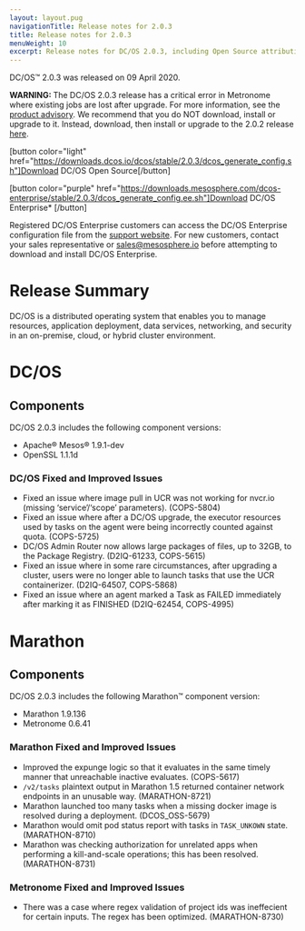 ```yaml
---
layout: layout.pug
navigationTitle: Release notes for 2.0.3
title: Release notes for 2.0.3
menuWeight: 10
excerpt: Release notes for DC/OS 2.0.3, including Open Source attribution, and version policy.
---
```

DC/OS&trade; 2.0.3 was released on 09 April 2020.

<p class="message--warning"><strong>WARNING: </strong>The DC/OS 2.0.3 release has a critical error in Metronome where existing jobs are lost after upgrade. For more information, see the <a href="https://support.d2iq.com/s/article/Known-Issue-Critical-Metronome-Issue-in-DC-OS-2-0-3-D2IQ-2020-0004"> product advisory</a>. We recommend that you do NOT download, install or upgrade to it. Instead, download, then install or upgrade to the 2.0.2 release <a href="/mesosphere/dcos/2.0/release-notes/2.0.2/">here</a>.</p> 

[button color="light" href="https://downloads.dcos.io/dcos/stable/2.0.3/dcos_generate_config.sh"]Download DC/OS Open Source[/button]

[button color="purple" href="https://downloads.mesosphere.com/dcos-enterprise/stable/2.0.3/dcos_generate_config.ee.sh"]Download DC/OS Enterprise* [/button]

Registered DC/OS Enterprise customers can access the DC/OS Enterprise configuration file from the [support website](https://support.mesosphere.com/s/downloads). For new customers, contact your sales representative or <a href="mailto:sales@mesosphere.io">sales@mesosphere.io</a> before attempting to download and install DC/OS Enterprise.

# Release Summary
DC/OS is a distributed operating system that enables you to manage resources, application deployment, data services, networking, and security in an on-premise, cloud, or hybrid cluster environment.

# DC/OS 

## Components

DC/OS 2.0.3 includes the following component versions:

- Apache&reg; Mesos&reg; 1.9.1-dev
- OpenSSL 1.1.1d	

### DC/OS Fixed and Improved Issues

- Fixed an issue where image pull in UCR was not working for nvcr.io (missing ‘service’/‘scope’ parameters). (COPS-5804)
- Fixed an issue where after a DC/OS upgrade, the executor resources used by tasks on the agent were being incorrectly counted against quota. (COPS-5725)
- DC/OS Admin Router now allows large packages of files, up to 32GB, to the Package Registry. (D2IQ-61233, COPS-5615)
- Fixed an issue where in some rare circumstances, after upgrading a cluster, users were no longer able to launch tasks that use the UCR containerizer. (D2IQ-64507, COPS-5868)
- Fixed an issue where an agent marked a Task as FAILED immediately after marking it as FINISHED (D2IQ-62454, COPS-4995)

# Marathon

## Components

DC/OS 2.0.3 includes the following Marathon&trade; component version:

- Marathon 1.9.136
- Metronome 0.6.41

### Marathon Fixed and Improved Issues

- Improved the expunge logic so that it evaluates in the same timely manner that unreachable inactive evaluates. (COPS-5617)
- `/v2/tasks` plaintext output in Marathon 1.5 returned container network endpoints in an unusable way. (MARATHON-8721)
- Marathon launched too many tasks when a missing docker image is resolved during a deployment. (DCOS_OSS-5679)
- Marathon would omit pod status report with tasks in `TASK_UNKOWN` state. (MARATHON-8710)
- Marathon was checking authorization for unrelated apps when performing a kill-and-scale operations; this has been resolved. (MARATHON-8731)

### Metronome Fixed and Improved Issues

 - There was a case where regex validation of project ids was ineffecient for certain inputs. The regex has been optimized. (MARATHON-8730)
